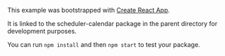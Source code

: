 This example was bootstrapped with [Create React App](https://github.com/facebook/create-react-app).

It is linked to the scheduler-calendar package in the parent directory for development purposes.

You can run `npm install` and then `npm start` to test your package.
